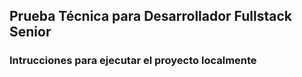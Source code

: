 ## Prueba Técnica para Desarrollador Fullstack Senior

### Intrucciones para ejecutar el proyecto localmente